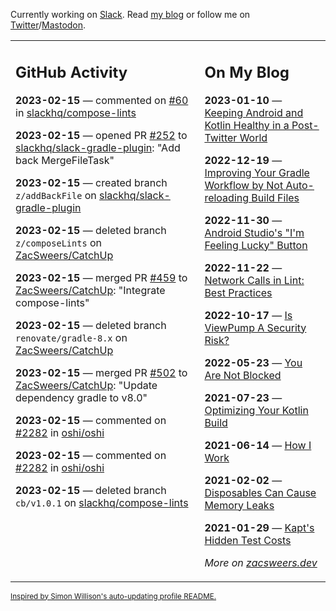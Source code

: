 Currently working on [Slack](https://slack.com/). Read [my blog](https://zacsweers.dev/) or follow me on [Twitter](https://twitter.com/ZacSweers)/[Mastodon](https://hachyderm.io/@ZacSweers).

<table><tr><td valign="top" width="60%">

## GitHub Activity
<!-- githubActivity starts -->
**2023-02-15** — commented on [#60](https://github.com/slackhq/compose-lints/issues/60#issuecomment-1431937011) in [slackhq/compose-lints](https://github.com/slackhq/compose-lints)

**2023-02-15** — opened PR [#252](https://github.com/slackhq/slack-gradle-plugin/pull/252) to [slackhq/slack-gradle-plugin](https://github.com/slackhq/slack-gradle-plugin): "Add back MergeFileTask"

**2023-02-15** — created branch `z/addBackFile` on [slackhq/slack-gradle-plugin](https://github.com/slackhq/slack-gradle-plugin)

**2023-02-15** — deleted branch `z/composeLints` on [ZacSweers/CatchUp](https://github.com/ZacSweers/CatchUp)

**2023-02-15** — merged PR [#459](https://github.com/ZacSweers/CatchUp/pull/459) to [ZacSweers/CatchUp](https://github.com/ZacSweers/CatchUp): "Integrate compose-lints"

**2023-02-15** — deleted branch `renovate/gradle-8.x` on [ZacSweers/CatchUp](https://github.com/ZacSweers/CatchUp)

**2023-02-15** — merged PR [#502](https://github.com/ZacSweers/CatchUp/pull/502) to [ZacSweers/CatchUp](https://github.com/ZacSweers/CatchUp): "Update dependency gradle to v8.0"

**2023-02-15** — commented on [#2282](https://github.com/oshi/oshi/issues/2282#issuecomment-1431681773) in [oshi/oshi](https://github.com/oshi/oshi)

**2023-02-15** — commented on [#2282](https://github.com/oshi/oshi/issues/2282#issuecomment-1431667204) in [oshi/oshi](https://github.com/oshi/oshi)

**2023-02-15** — deleted branch `cb/v1.0.1` on [slackhq/compose-lints](https://github.com/slackhq/compose-lints)
<!-- githubActivity ends -->
</td><td valign="top" width="40%">

## On My Blog
<!-- blog starts -->
**2023-01-10** — [Keeping Android and Kotlin Healthy in a Post-Twitter World](https://www.zacsweers.dev/keeping-android-healthy/)

**2022-12-19** — [Improving Your Gradle Workflow by Not Auto-reloading Build Files](https://www.zacsweers.dev/improving-your-workflow-by-not-auto-reloading-build-files/)

**2022-11-30** — [Android Studio's "I'm Feeling Lucky" Button](https://www.zacsweers.dev/android-studios-im-feeling-lucky-button/)

**2022-11-22** — [Network Calls in Lint: Best Practices](https://www.zacsweers.dev/network-calls-in-lint-best-practices/)

**2022-10-17** — [Is ViewPump A Security Risk?](https://www.zacsweers.dev/is-viewpump-a-security-risk/)

**2022-05-23** — [You Are Not Blocked](https://www.zacsweers.dev/you-are-not-blocked/)

**2021-07-23** — [Optimizing Your Kotlin Build](https://www.zacsweers.dev/optimizing-your-kotlin-build/)

**2021-06-14** — [How I Work](https://www.zacsweers.dev/how-i-work/)

**2021-02-02** — [Disposables Can Cause Memory Leaks](https://www.zacsweers.dev/disposables-can-cause-memory-leaks/)

**2021-01-29** — [Kapt's Hidden Test Costs](https://www.zacsweers.dev/kapts-hidden-test-costs/)
<!-- blog ends -->
_More on [zacsweers.dev](https://zacsweers.dev/)_
</td></tr></table>

<sub><a href="https://simonwillison.net/2020/Jul/10/self-updating-profile-readme/">Inspired by Simon Willison's auto-updating profile README.</a></sub>